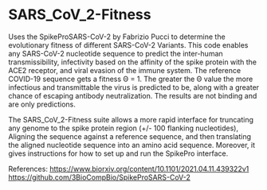 # SARS_CoV_2-Fitness

Uses the SpikeProSARS-CoV-2 by Fabrizio Pucci to determine the evolutionary fitness of different SARS-CoV-2 Variants. 
This code enables any SARS-CoV-2 nucleotide sequence to predict the inter-human transmissibility, infectivity based on the affinity of the spike protein with the ACE2 receptor, and viral evasion of the immune system. The reference COVID-19 sequence gets a fitness Θ = 1. The greater the Θ value the more infectious and transmittable the virus is predicted to be, along with a greater chance of escaping antibody neutralization. The results are not binding and are only predictions.

The SARS_CoV_2-Fitness suite allows a more rapid interface for truncating any genome to the spike protein region (+/- 100 flanking nucleotides), Aligning the sequence against a reference sequence, and then translating the aligned nucleotide sequence into an amino acid sequence. Moreover, it gives instructions for how to set up and run the SpikePro interface.

References: 
https://www.biorxiv.org/content/10.1101/2021.04.11.439322v1
https://github.com/3BioCompBio/SpikeProSARS-CoV-2

